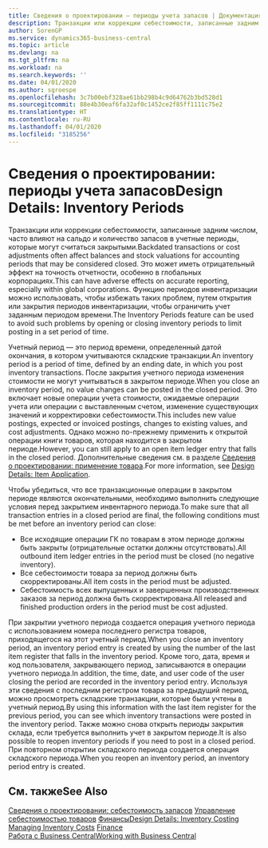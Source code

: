 ```yaml
---
title: Сведения о проектировании — периоды учета запасов | Документация Майкрософт
description: Транзакции или коррекции себестоимости, записанные задним числом, часто влияют на сальдо и количество запасов в учетные периоды, которые могут считаться закрытыми. Это может иметь отрицательный эффект на точность отчетности, особенно в глобальных корпорациях. Функцию периодов инвентаризации можно использовать, чтобы избежать таких проблем, путем открытия или закрытия периодов инвентаризации, чтобы ограничить учет заданным периодом времени.
author: SorenGP
ms.service: dynamics365-business-central
ms.topic: article
ms.devlang: na
ms.tgt_pltfrm: na
ms.workload: na
ms.search.keywords: ''
ms.date: 04/01/2020
ms.author: sgroespe
ms.openlocfilehash: 3c7b00ebf328ae61bb298b4c9d64762b3bd528d1
ms.sourcegitcommit: 88e4b30eaf6fa32af0c1452ce2f85ff1111c75e2
ms.translationtype: HT
ms.contentlocale: ru-RU
ms.lasthandoff: 04/01/2020
ms.locfileid: "3185256"
---
```

# <a name="design-details-inventory-periods"></a><span data-ttu-id="06886-105">Сведения о проектировании: периоды учета запасов</span><span class="sxs-lookup"><span data-stu-id="06886-105">Design Details: Inventory Periods</span></span>
<span data-ttu-id="06886-106">Транзакции или коррекции себестоимости, записанные задним числом, часто влияют на сальдо и количество запасов в учетные периоды, которые могут считаться закрытыми.</span><span class="sxs-lookup"><span data-stu-id="06886-106">Backdated transactions or cost adjustments often affect balances and stock valuations for accounting periods that may be considered closed.</span></span> <span data-ttu-id="06886-107">Это может иметь отрицательный эффект на точность отчетности, особенно в глобальных корпорациях.</span><span class="sxs-lookup"><span data-stu-id="06886-107">This can have adverse effects on accurate reporting, especially within global corporations.</span></span> <span data-ttu-id="06886-108">Функцию периодов инвентаризации можно использовать, чтобы избежать таких проблем, путем открытия или закрытия периодов инвентаризации, чтобы ограничить учет заданным периодом времени.</span><span class="sxs-lookup"><span data-stu-id="06886-108">The Inventory Periods feature can be used to avoid such problems by opening or closing inventory periods to limit posting in a set period of time.</span></span>  

 <span data-ttu-id="06886-109">Учетный период — это период времени, определенный датой окончания, в котором учитываются складские транзакции.</span><span class="sxs-lookup"><span data-stu-id="06886-109">An inventory period is a period of time, defined by an ending date, in which you post inventory transactions.</span></span> <span data-ttu-id="06886-110">После закрытия учетного периода изменения стоимости не могут учитываться в закрытом периоде.</span><span class="sxs-lookup"><span data-stu-id="06886-110">When you close an inventory period, no value changes can be posted in the closed period.</span></span> <span data-ttu-id="06886-111">Это включает новые операции учета стоимости, ожидаемые операции учета или операции с выставленным счетом, изменение существующих значений и корректировки себестоимости.</span><span class="sxs-lookup"><span data-stu-id="06886-111">This includes new value postings, expected or invoiced postings, changes to existing values, and cost adjustments.</span></span> <span data-ttu-id="06886-112">Однако можно по-прежнему применить к открытой операции книги товаров, которая находится в закрытом периоде.</span><span class="sxs-lookup"><span data-stu-id="06886-112">However, you can still apply to an open item ledger entry that falls in the closed period.</span></span> <span data-ttu-id="06886-113">Дополнительные сведения см. в разделе [Сведения о проектировании: применение товара](design-details-item-application.md).</span><span class="sxs-lookup"><span data-stu-id="06886-113">For more information, see [Design Details: Item Application](design-details-item-application.md).</span></span>  

 <span data-ttu-id="06886-114">Чтобы убедиться, что все транзакционные операции в закрытом периоде являются окончательными, необходимо выполнить следующие условия перед закрытием инвентарного периода.</span><span class="sxs-lookup"><span data-stu-id="06886-114">To make sure that all transaction entries in a closed period are final, the following conditions must be met before an inventory period can close:</span></span>  

-   <span data-ttu-id="06886-115">Все исходящие операции ГК по товарам в этом периоде должны быть закрыты (отрицательные остатки должны отсутствовать).</span><span class="sxs-lookup"><span data-stu-id="06886-115">All outbound item ledger entries in the period must be closed (no negative inventory).</span></span>  
-   <span data-ttu-id="06886-116">Все себестоимости товара за период должны быть скорректированы.</span><span class="sxs-lookup"><span data-stu-id="06886-116">All item costs in the period must be adjusted.</span></span>  
-   <span data-ttu-id="06886-117">Себестоимость всех выпущенных и завершенных производственных заказов за период должна быть скорректирована.</span><span class="sxs-lookup"><span data-stu-id="06886-117">All released and finished production orders in the period must be cost adjusted.</span></span>  

 <span data-ttu-id="06886-118">При закрытии учетного периода создается операция учетного периода с использованием номера последнего регистра товаров, приходящегося на этот учетный период.</span><span class="sxs-lookup"><span data-stu-id="06886-118">When you close an inventory period, an inventory period entry is created by using the number of the last item register that falls in the inventory period.</span></span> <span data-ttu-id="06886-119">Кроме того, дата, время и код пользователя, закрывающего период, записываются в операции учетного периода.</span><span class="sxs-lookup"><span data-stu-id="06886-119">In addition, the time, date, and user code of the user closing the period are recorded in the inventory period entry.</span></span> <span data-ttu-id="06886-120">Используя эти сведения с последним регистром товара за предыдущий период, можно просмотреть складские транзакции, которые были учтены в учетный период.</span><span class="sxs-lookup"><span data-stu-id="06886-120">By using this information with the last item register for the previous period, you can see which inventory transactions were posted in the inventory period.</span></span> <span data-ttu-id="06886-121">Также можно снова открыть периоды закрытия склада, если требуется выполнить учет в закрытом периоде.</span><span class="sxs-lookup"><span data-stu-id="06886-121">It is also possible to reopen inventory periods if you need to post in a closed period.</span></span> <span data-ttu-id="06886-122">При повторном открытии складского периода создается операция складского периода.</span><span class="sxs-lookup"><span data-stu-id="06886-122">When you reopen an inventory period, an inventory period entry is created.</span></span>  

## <a name="see-also"></a><span data-ttu-id="06886-123">См. также</span><span class="sxs-lookup"><span data-stu-id="06886-123">See Also</span></span>  
 <span data-ttu-id="06886-124">[Сведения о проектировании: себестоимость запасов](design-details-inventory-costing.md) [Управление себестоимостью товаров](finance-manage-inventory-costs.md) [Финансы](finance.md)</span><span class="sxs-lookup"><span data-stu-id="06886-124">[Design Details: Inventory Costing](design-details-inventory-costing.md) [Managing Inventory Costs](finance-manage-inventory-costs.md) [Finance](finance.md)</span></span>  
 [<span data-ttu-id="06886-125">Работа с Business Central</span><span class="sxs-lookup"><span data-stu-id="06886-125">Working with Business Central</span></span>](ui-work-product.md)
